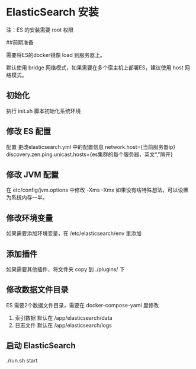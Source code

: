 # ElasticSearch 安装

注：ES 的安装需要 root 权限

##前期准备

需要将ES的docker镜像 load 到服务器上。

默认使用 bridge 网络模式，如果需要在多个宿主机上部署ES，建议使用 host 网络模式。

## 初始化

执行 init.sh 脚本初始化系统环境

## 修改 ES 配置

配置 更改elasticsearch.yml 中的配置信息
network.host={当前服务器ip}
discovery.zen.ping.unicast.hosts={es集群的每个服务器，英文“,”隔开}

## 修改 JVM 配置

在 etc/config/jvm.options 中修改 
-Xms
-Xmx
如果没有啥特殊想法，可以设置为系统内存一半。

## 修改环境变量

如果需要添加环境变量，在 /etc/elasticsearch/env 里添加

## 添加插件

如果需要其他插件，将文件夹 copy 到 ./plugins/  下

## 修改数据文件目录

ES 需要2个数据文件目录，需要在 docker-compose-yaml 里修改
1. 索引数据 默认在  /app/elasticsearch/data
1. 日志文件 默认在  /app/elasticsearch/logs


## 启动 ElasticSearch

./run.sh start
